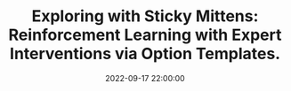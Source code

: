---
layout: research
title:  "Exploring with Sticky Mittens: Reinforcement Learning with Expert Interventions via Option Templates."
rinfo: <a href="https://sites.google.com/site/duttasouradeep39/">Souradeep Dutta</a>, <u>Kaustubh Sridhar</u>, <a href="https://obastani.github.io/">Osbert Bastani</a>, <a href="https://statistics.wharton.upenn.edu/profile/dobriban/">Edgar Dobriban</a>, <a href="https://www.seas.upenn.edu/~weimerj/research.html">James Weimer</a>, <a href="https://www.cis.upenn.edu/~lee/home/index.shtml">Insup Lee</a>, Julia Parish-Morris. Conference on Robot Learning (CoRL) 2022.
pdf: https://arxiv.org/abs/2202.12967
date:   2022-09-17 22:00:00
types: []
tags: [all, reinforcement learning]
category: code
comments: true
externalimg: assets/combined_fetch_gfootball.gif
codelink: https://github.com/sticky-mittens
projectlink: https://sites.google.com/view/stickymittens/home
---